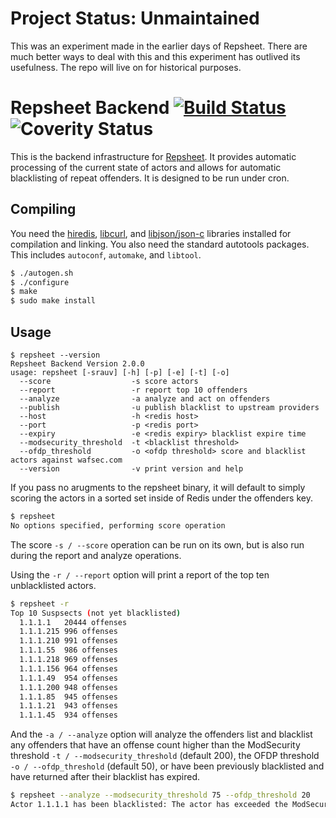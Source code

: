# Project Status: Unmaintained

This was an experiment made in the earlier days of Repsheet. There are much better ways to deal with this and this experiment has outlived its usefulness. The repo will live on for historical purposes.

# Repsheet Backend  [![Build Status](https://secure.travis-ci.org/repsheet/backend.png)](http://travis-ci.org/repsheet/backend?branch=master) ![Coverity Status](https://scan.coverity.com/projects/559/badge.svg?flat=1)

This is the backend infrastructure for
[Repsheet](https://github.com/repsheet/repsheet). It provides
automatic processing of the current state of actors and allows for
automatic blacklisting of repeat offenders. It is designed to be run
under cron.

## Compiling

You need the [hiredis](https://github.com/redis/hiredis),
[libcurl](http://curl.haxx.se/libcurl/), and
[libjson/json-c](https://github.com/json-c/json-c) libraries installed
for compilation and linking. You also need the standard autotools
packages. This includes `autoconf`, `automake`, and `libtool`.

```sh
$ ./autogen.sh
$ ./configure
$ make
$ sudo make install
```

## Usage

```
$ repsheet --version
Repsheet Backend Version 2.0.0
usage: repsheet [-srauv] [-h] [-p] [-e] [-t] [-o]
  --score                  -s score actors
  --report                 -r report top 10 offenders
  --analyze                -a analyze and act on offenders
  --publish                -u publish blacklist to upstream providers
  --host                   -h <redis host>
  --port                   -p <redis port>
  --expiry                 -e <redis expiry> blacklist expire time
  --modsecurity_threshold  -t <blacklist threshold>
  --ofdp_threshold         -o <ofdp threshold> score and blacklist actors against wafsec.com
  --version                -v print version and help
```

If you pass no arugments to the repsheet binary, it will default to
simply scoring the actors in a sorted set inside of Redis under the
offenders key.

```sh
$ repsheet
No options specified, performing score operation
```

The score `-s / --score` operation can be run on its own, but is also
run during the report and analyze operations.

Using the `-r / --report` option will print a report of the top ten
unblacklisted actors.

```sh
$ repsheet -r
Top 10 Suspsects (not yet blacklisted)
  1.1.1.1	20444 offenses
  1.1.1.215	996 offenses
  1.1.1.210	991 offenses
  1.1.1.55	986 offenses
  1.1.1.218	969 offenses
  1.1.1.156	964 offenses
  1.1.1.49	954 offenses
  1.1.1.200	948 offenses
  1.1.1.85	945 offenses
  1.1.1.21	943 offenses
  1.1.1.45	934 offenses
```

And the `-a / --analyze` option will analyze the offenders list and
blacklist any offenders that have an offense count higher than the
ModSecurity threshold `-t / --modsecurity_threshold` (default 200),
the OFDP threshold `-o / --ofdp_threshold` (default 50), or have been previously
blacklisted and have returned after their blacklist has expired.

```sh
$ repsheet --analyze --modsecurity_threshold 75 --ofdp_threshold 20
Actor 1.1.1.1 has been blacklisted: The actor has exceeded the ModSecurity blacklist threshold. [Score: 181]
```
